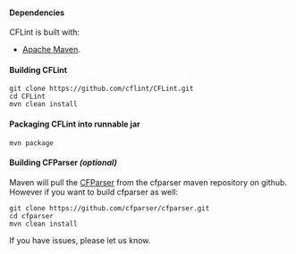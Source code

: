 #### Dependencies
CFLint is built with: 
* [Apache Maven](http://maven.apache.org/guides/getting-started/maven-in-five-minutes.html).
           

#### Building CFLint
```
git clone https://github.com/cflint/CFLint.git
cd CFLint
mvn clean install
```

#### Packaging CFLint into runnable jar
```
mvn package
```
	
#### Building CFParser *(optional)*
Maven will pull the [CFParser](https://github.com/cfparser/cfparser) from the cfparser maven repository on github.  However if you want to build cfparser as well:
```
git clone https://github.com/cfparser/cfparser.git
cd cfparser
mvn clean install
```

If you have issues, please let us know.		

